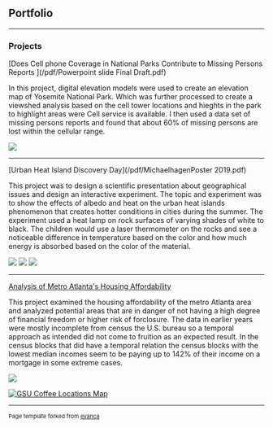 ## Portfolio

---

### Projects

[Does Cell phone Coverage in National Parks Contribute to Missing Persons Reports ](/pdf/Powerpoint slide Final Draft.pdf)

In this project, digital elevation models were used to create an elevation map of Yosemite National Park. Which was further processed to create a viewshed analysis based on the cell tower locations and hieghts in the park to highlight areas were Cell service is available. I then used a data set of missing persons reports and found that about 60% of missing persons are lost within the cellular range. 

<img src="images/Maps4Cell.jpg"/>  

---

[Urban Heat Island Discovery Day](/pdf/MichaelhagenPoster 2019.pdf)

This project was to design a scientific presentation about geographical issues and design an interactive experiment. The topic and experiment was to show the effects of albedo and heat on the urban heat islands phenomenon that creates hotter conditions in cities during the summer. The experiment used a heat lamp on rock surfaces of varying shades of white to black. The children would use a laser thermometer on the rocks and see a noticeable difference in temperature based on the color and how much energy is absorbed based on the color of the material. 

<img src="images/Project2.jpg"/>
<img src="images/20190316_125606.jpg"/> 
<img src="pdf/20190316_133952.jpg"/> 

---

[Analysis of Metro Atlanta's Housing Affordability](https://storymaps.arcgis.com/stories/334cbbcecc704f0a93b367694f5bb06f)

This project examined the housing affordability of the metro Atlanta area and analyzed potential areas that are in danger of not having a high degree of financial freedom or higher risk of forclosure. The data in earlier years were mostly incomplete from census the U.S. bureau so a temporal approach as intended did not come to fruition as an expected result. In the census blocks that did have a temporal relation the census blocks with the lowest median incomes seem to be paying up to 142% of their income on a mortgage in some extreme cases.    

<img src="images/Mortgage rates.jpg"/>  


[![GSU Coffee Locations Map](images/Clip.png)]([http://example.com/](https://services.arcgis.com/3xOwF6p0r7IHIjfn/arcgis/rest/services/Shapefiles/FeatureServer))




---
<p style="font-size:11px">Page template forked from <a href="https://github.com/evanca/quick-portfolio">evanca</a></p>
<!-- Remove above link if you don't want to attibute -->
